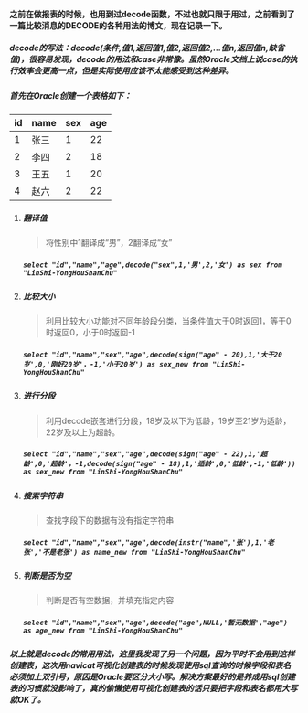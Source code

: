 #### 之前在做报表的时候，也用到过decode函数，不过也就只限于用过，之前看到了一篇比较消息的DECODE的各种用法的博文，现在记录一下。
##### decode的写法：decode(条件,值1,返回值1,值2,返回值2,…值n,返回值n,缺省值)，很容易发现，decode的用法和case非常像。虽然Oracle文档上说case的执行效率会更高一点，但是实际使用应该不太能感受到这种差异。
##### 首先在Oracle创建一个表格如下：
| id   | name | sex  | age  |
| ---- | ---- | ---- | ---- |
| 1    | 张三 | 1    | 22   |
| 2    | 李四 | 2    | 18   |
| 3    | 王五 | 1    | 20   |
| 4    | 赵六 | 2    | 22   |
1. ##### 翻译值
   > 将性别中1翻译成“男”，2翻译成“女”  
   ##### `select "id","name","age",decode("sex",1,'男',2,'女') as sex from "LinShi-YongHouShanChu" `  
2. ##### 比较大小  
   > 利用比较大小功能对不同年龄段分类，当条件值大于0时返回1，等于0时返回0，小于0时返回-1  
   ##### `select "id","name","sex","age",decode(sign("age" - 20),1,'大于20岁',0,'刚好20岁'，-1,'小于20岁') as sex_new from "LinShi-YongHouShanChu"`
3. ##### 进行分段
   > 利用decode嵌套进行分段，18岁及以下为低龄，19岁至21岁为适龄，22岁及以上为超龄。
   ##### `select "id","name","sex","age",decode(sign("age" - 22),1,'超龄',0,'超龄'，-1,decode(sign("age" - 18),1,'适龄',0,'低龄',-1,'低龄')) as sex_new from "LinShi-YongHouShanChu" `
4. ##### 搜索字符串
   > 查找字段下的数据有没有指定字符串
   ##### `select "id","name","sex","age",decode(instr("name",'张'),1,'老张','不是老张') as name_new from "LinShi-YongHouShanChu" `
5. ##### 判断是否为空
   > 判断是否有空数据，并填充指定内容
   ##### `select "id","name","sex","age",decode("age",NULL,'暂无数据',"age") as age_new from "LinShi-YongHouShanChu" `
   
##### 以上就是decode的常用用法，这里我发现了另一个问题，因为平时不会用到这样创建表，这次用navicat可视化创建表的时候发现使用sql查询的时候字段和表名必须加上双引号，原因是Oracle要区分大小写。解决方案最好的是养成用sql创建表的习惯就没影响了，真的偷懒使用可视化创建表的话只要把字段和表名都用大写就OK了。
